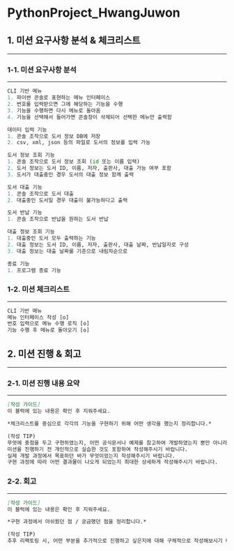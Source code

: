 # PythonProject_HwangJuwon

## 1. 미션 요구사항 분석 & 체크리스트

---

### 1-1. 미션 요구사항 분석

---

```python
CLI 기반 메뉴
1. 파이썬 콘솔로 표현하는 메뉴 인터페이스
2. 번호를 입력받으면 그에 해당하는 기능을 수행
3. 기능을 수행하면 다시 메뉴로 돌아옴
4. 기능을 선택해서 들어가면 콘솔창이 삭제되어 선택한 메뉴만 출력함

데이터 입력 기능
1. 콘솔 조작으로 도서 정보 DB에 저장
2. csv, xml, json 등의 파일로 도서의 정보를 입력 가능

도서 정보 조회 기능
1. 콘솔 조작으로 도서 정보 조회 (id 또는 이름 입력)
2. 도서 정보는 도서 ID, 이름, 저자, 출판사, 대출 가능 여부 포함
3. 도서가 대출중인 경우 도서의 대출 정보 함께 출력 

도서 대출 기능
1. 콘솔 조작으로 도서 대출
2. 대출중인 도서일 경우 대출이 불가능하다고 출력

도서 반납 기능
1. 콘솔 조작으로 반납을 원하는 도서 반납

대출 정보 조회 기능
1. 대출중인 도서 모두 출력하는 기능
2. 대출 정보는 도서 ID, 이름, 저자, 출판사, 대출 날짜, 반납일자로 구성
3. 대출 정보는 대출 날짜를 기준으로 내림차순으로

종료 기능
1. 프로그램 종료 기능
```

### 1-2. 미션 체크리스트

---

```python
CLI 기반 메뉴
메뉴 인터페이스 작성 [o]
번호 입력으로 메뉴 수행 로직 [o]
기능 수행 후 메뉴로 돌아오기 [o]

```

## 2. 미션 진행 & 회고

---

### 2-1. 미션 진행 내용 요약

---

```markdown
[작성 가이드] 
이 블럭에 있는 내용은 확인 후 지워주세요. 

*체크리스트를 중심으로 각각의 기능을 구현하기 위해 어떤 생각을 했는지 정리합니다.*

(작성 TIP) 
무엇에 중점을 두고 구현하였는지, 어떤 공식문서나 예제를 참고하여 개발하였는지 뿐만 아니라 
미션을 진행하기 전 개인적으로 실습한 것도 포함하여 작성해주시기 바랍니다.
실제 개발 과정에서 목표하던 바가 무엇이었는지 작성해주시기 바랍니다.
구현 과정에 따라 어떤 결과물이 나오게 되었는지 최대한 상세하게 작성해주시기 바랍니다.
```

### 2-2. 회고

---

```markdown
[작성 가이드] 
이 블럭에 있는 내용은 확인 후 지워주세요. 

*구현 과정에서 아쉬웠던 점 / 궁금했던 점을 정리합니다.*

(작성 TIP) 
추후 리팩토링 시, 어떤 부분을 추가적으로 진행하고 싶은지에 대해 구체적으로 작성해보시기 바랍니다. 
```